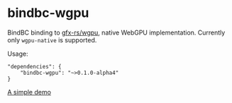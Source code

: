 # bindbc-wgpu
BindBC binding to [gfx-rs/wgpu](https://github.com/gfx-rs/wgpu), native WebGPU implementation. Currently only `wgpu-native` is supported.

Usage:
```
"dependencies": {
    "bindbc-wgpu": "~>0.1.0-alpha4"
}
```

[A simple demo](https://github.com/gecko0307/wgpu-dlang)
